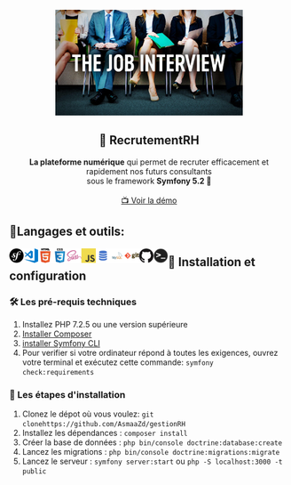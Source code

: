 <p align="center">
  <a href="http://codely.tv">
    <img src="public/img/interview.jpg" height="190px"/>
  </a>
</p>

<h2 align="center">
  💼 RecrutementRH
</h2>
<p align="center">
  <strong>La plateforme numérique</strong> qui permet de recruter efficacement et rapidement nos futurs consultants
  <br />
  sous le framework <strong>Symfony 5.2 🎼</strong>
  <br />
  <br />
  <a href="http://jobinterview.epizy.com/"> 📺 Voir la démo </a>
</p>

## 📌Langages et outils:

<img align="left" alt="Visual Studio Code" width="26px" src="https://raw.githubusercontent.com/github/explore/80688e429a7d4ef2fca1e82350fe8e3517d3494d/topics/symfony/symfony.png" />
<img align="left" alt="Visual Studio Code" width="26px" src="https://raw.githubusercontent.com/github/explore/80688e429a7d4ef2fca1e82350fe8e3517d3494d/topics/visual-studio-code/visual-studio-code.png" />
<img align="left" alt="HTML5" width="26px" src="https://raw.githubusercontent.com/github/explore/80688e429a7d4ef2fca1e82350fe8e3517d3494d/topics/html/html.png" />
<img align="left" alt="CSS3" width="26px" src="https://raw.githubusercontent.com/github/explore/80688e429a7d4ef2fca1e82350fe8e3517d3494d/topics/css/css.png" />
<img align="left" alt="Sass" width="26px" src="https://raw.githubusercontent.com/github/explore/80688e429a7d4ef2fca1e82350fe8e3517d3494d/topics/sass/sass.png" />
<img align="left" alt="JavaScript" width="26px" src="https://raw.githubusercontent.com/github/explore/80688e429a7d4ef2fca1e82350fe8e3517d3494d/topics/javascript/javascript.png" />
<img align="left" alt="SQL" width="26px" src="https://raw.githubusercontent.com/github/explore/80688e429a7d4ef2fca1e82350fe8e3517d3494d/topics/sql/sql.png" />
<img align="left" alt="MySQL" width="26px" src="https://raw.githubusercontent.com/github/explore/80688e429a7d4ef2fca1e82350fe8e3517d3494d/topics/mysql/mysql.png" />
<img align="left" alt="Git" width="26px" src="https://raw.githubusercontent.com/github/explore/80688e429a7d4ef2fca1e82350fe8e3517d3494d/topics/git/git.png" />
<img align="left" alt="GitHub" width="26px" src="https://raw.githubusercontent.com/github/explore/78df643247d429f6cc873026c0622819ad797942/topics/github/github.png" />
<img align="left" alt="Terminal" width="26px" src="https://raw.githubusercontent.com/github/explore/80688e429a7d4ef2fca1e82350fe8e3517d3494d/topics/terminal/terminal.png" />


## 🚀 Installation et configuration

### 🛠️ Les pré-requis techniques 

1. Installez PHP 7.2.5 ou une version supérieure
2. [Installer Composer](https://getcomposer.org/download/)
3. [installer Symfony CLI ](https://symfony.com/download)
4. Pour verifier si votre ordinateur répond à toutes les exigences, ouvrez votre terminal et exécutez cette commande: ` symfony check:requirements `

### 🏁 Les étapes d'installation

1. Clonez le dépot où vous voulez: `git clonehttps://github.com/AsmaaZd/gestionRH`
2. Installez les dépendances  : `composer install`
3. Créer la base de données : ` php bin/console doctrine:database:create `
4. Lancez les migrations : ` php bin/console doctrine:migrations:migrate `
5. Lancez le serveur : ` symfony server:start ` ou ` php -S localhost:3000 -t public `

